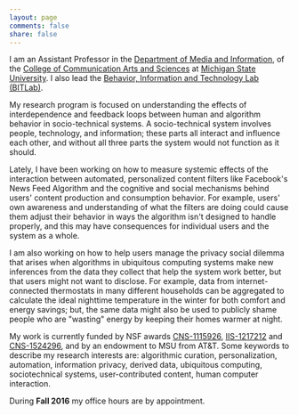 ```yaml
---
layout: page
comments: false
share: false
---
```


I am an Assistant Professor in the [Department of Media and Information](http://mi.msu.edu/), of the [College of Communication Arts and Sciences](http://cas.msu.edu/) at [Michigan State University](http://msu.edu/). I also lead the [Behavior, Information and Technology Lab (BITLab)](https://bitlab.cas.msu.edu).

My research program is focused on understanding the effects of interdependence and feedback loops between human and algorithm behavior in socio-technical systems. A socio-technical system involves people, technology, and information; these parts all interact and influence each other, and without all three parts the system would not function as it should.

Lately, I have been working on how to measure systemic effects of the interaction between automated, personalized content filters like Facebook's News Feed Algorithm and the cognitive and social mechanisms behind users' content production and consumption behavior. For example, users' own awareness and understanding of what the filters are doing could cause them adjust their behavior in ways the algorithm isn't designed to handle properly, and this may have consequences for individual users and the system as a whole.

I am also working on how to help users manage the privacy social dilemma that arises when algorithms in ubiquitous computing systems make new inferences from the data they collect that help the system work better, but that users might not want to disclose. For example, data from internet-connected thermostats in many different households can be aggregated to calculate the ideal nighttime temperature in the winter for both comfort and energy savings; but, the same data might also be used to publicly shame people who are "wasting" energy by keeping their homes warmer at night.

My work is currently funded by NSF awards [CNS-1115926](http://www.nsf.gov/awardsearch/showAward.do?AwardNumber=1115926), [IIS-1217212](http://nsf.gov/awardsearch/showAward?AWD_ID=1217212) and [CNS-1524296](http://www.nsf.gov/awardsearch/showAward?AWD_ID=1524296), and by an endowment to MSU from AT&T. Some keywords to describe my research interests are: algorithmic curation, personalization, automation, information privacy, derived data, ubiquitous computing, sociotechnical systems, user-contributed content, human computer interaction.

During **Fall 2016** my office hours are by appointment.

